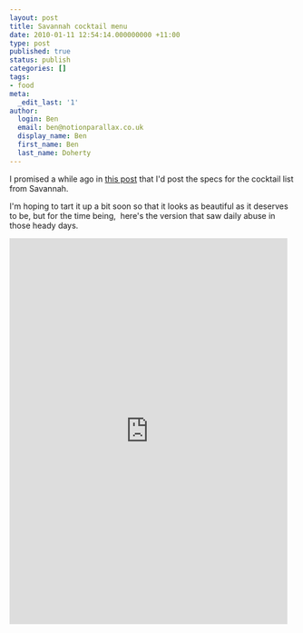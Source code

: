 ```yaml
---
layout: post
title: Savannah cocktail menu
date: 2010-01-11 12:54:14.000000000 +11:00
type: post
published: true
status: publish
categories: []
tags:
- food
meta:
  _edit_last: '1'
author:
  login: Ben
  email: ben@notionparallax.co.uk
  display_name: Ben
  first_name: Ben
  last_name: Doherty
---
```

<p>I promised a while ago in <a href="http://www.notionparallax.co.uk/wordpress/index.php/2008/08/the-old-me/">this post</a> that I'd post the specs for the cocktail list from Savannah.</p>
<p>I'm hoping to tart it up a bit soon so that it looks as beautiful as it deserves to be, but for the time being,  here's the version that saw daily abuse in those heady days.</p>
<p><iframe src="http://docs.google.com/viewer?url=http%3A%2F%2Fwww.notionparallax.co.uk%2Fblog%2Fwp-content%2Fuploads%2F2010%2F01%2FSavannah-specs.pdf&embedded=true" width="490" height="680" style="border: none;"></iframe></p>
